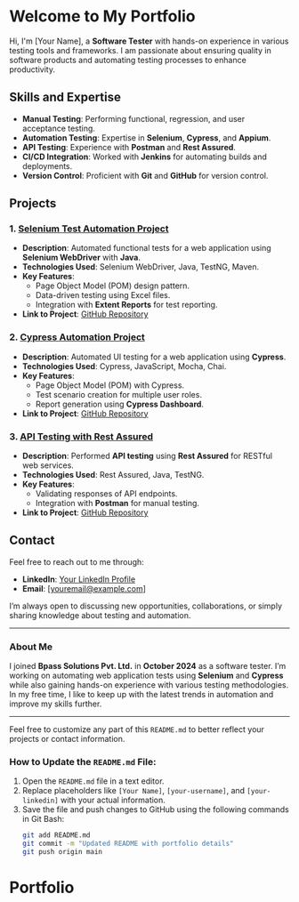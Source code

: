 # Welcome to My Portfolio

Hi, I'm [Your Name], a **Software Tester** with hands-on experience in various testing tools and frameworks. I am passionate about ensuring quality in software products and automating testing processes to enhance productivity.

## Skills and Expertise
- **Manual Testing**: Performing functional, regression, and user acceptance testing.
- **Automation Testing**: Expertise in **Selenium**, **Cypress**, and **Appium**.
- **API Testing**: Experience with **Postman** and **Rest Assured**.
- **CI/CD Integration**: Worked with **Jenkins** for automating builds and deployments.
- **Version Control**: Proficient with **Git** and **GitHub** for version control.

## Projects

### 1. [Selenium Test Automation Project](https://github.com/your-username/your-project1)
   - **Description**: Automated functional tests for a web application using **Selenium WebDriver** with **Java**.
   - **Technologies Used**: Selenium WebDriver, Java, TestNG, Maven.
   - **Key Features**:
     - Page Object Model (POM) design pattern.
     - Data-driven testing using Excel files.
     - Integration with **Extent Reports** for test reporting.
   - **Link to Project**: [GitHub Repository](https://github.com/your-username/your-project1)

### 2. [Cypress Automation Project](https://github.com/your-username/your-project2)
   - **Description**: Automated UI testing for a web application using **Cypress**.
   - **Technologies Used**: Cypress, JavaScript, Mocha, Chai.
   - **Key Features**:
     - Page Object Model (POM) with Cypress.
     - Test scenario creation for multiple user roles.
     - Report generation using **Cypress Dashboard**.
   - **Link to Project**: [GitHub Repository](https://github.com/your-username/your-project2)

### 3. [API Testing with Rest Assured](https://github.com/your-username/your-project3)
   - **Description**: Performed **API testing** using **Rest Assured** for RESTful web services.
   - **Technologies Used**: Rest Assured, Java, TestNG.
   - **Key Features**:
     - Validating responses of API endpoints.
     - Integration with **Postman** for manual testing.
   - **Link to Project**: [GitHub Repository](https://github.com/your-username/your-project3)

## Contact

Feel free to reach out to me through:
- **LinkedIn**: [Your LinkedIn Profile](https://www.linkedin.com/in/your-linkedin)
- **Email**: [youremail@example.com]

I’m always open to discussing new opportunities, collaborations, or simply sharing knowledge about testing and automation.

---

### About Me

I joined **Bpass Solutions Pvt. Ltd.** in **October 2024** as a software tester. I’m working on automating web application tests using **Selenium** and **Cypress** while also gaining hands-on experience with various testing methodologies. In my free time, I like to keep up with the latest trends in automation and improve my skills further.

---

Feel free to customize any part of this `README.md` to better reflect your projects or contact information.

### How to Update the `README.md` File:
1. Open the `README.md` file in a text editor.
2. Replace placeholders like `[Your Name]`, `[your-username]`, and `[your-linkedin]` with your actual information.
3. Save the file and push changes to GitHub using the following commands in Git Bash:
   ```bash
   git add README.md
   git commit -m "Updated README with portfolio details"
   git push origin main
# Portfolio